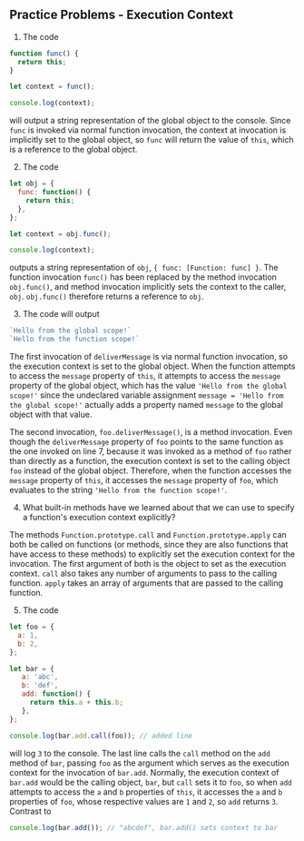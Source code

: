 ## Practice Problems - Execution Context ##

1. The code

```javascript
function func() {
  return this;
}

let context = func();

console.log(context);
```

will output a string representation of the global object to the console. Since `func` is invoked via normal function invocation, the context at invocation is implicitly set to the global object, so `func` will return the value of `this`, which is a reference to the global object.

2. The code

```javascript
let obj = {
  func: function() {
    return this;
  },
};

let context = obj.func();

console.log(context);
```

outputs a string representation of `obj`, `{ func: [Function: func] }`. The function invocation `func()` has been replaced by the method invocation `obj.func()`, and method invocation implicitly sets the context to the caller, `obj`. `obj.func()` therefore returns a reference to `obj`.

3. The code will output

```javascript
`Hello from the global scope!`
`Hello from the function scope!`
```

The first invocation of `deliverMessage` is via normal function invocation, so the execution context is set to the global object. When the function attempts to access the `message` property of `this`, it attempts to access the `message` property of the global object, which has the value `'Hello from the global scope!'` since the undeclared variable assignment `message = 'Hello from the global scope!'` actually adds a property named `message` to the global object with that value.

The second invocation, `foo.deliverMessage()`, is a method invocation. Even though the `deliverMessage` property of `foo` points to the same function as the one invoked on line 7, because it was invoked as a method of `foo` rather than directly as a function, the execution context is set to the calling object `foo` instead of the global object. Therefore, when the function accesses the `message` property of `this`, it accesses the `message` property of `foo`, which evaluates to the string `'Hello from the function scope!'`.

4. What built-in methods have we learned about that we can use to specify a function's execution context explicitly?

The methods `Function.prototype.call` and `Function.prototype.apply` can both be called on functions (or methods, since they are also functions that have access to these methods) to explicitly set the execution context for the invocation. The first argument of both is the object to set as the execution context. `call` also takes any number of arguments to pass to the calling function. `apply` takes an array of arguments that are passed to the calling function.

5. The code

```javascript
let foo = {
  a: 1,
  b: 2,
};

let bar = {
   a: 'abc',
   b: 'def',
   add: function() {
     return this.a + this.b;
   },
};

console.log(bar.add.call(foo)); // added line
```

will log `3` to the console. The last line calls the `call` method on the `add` method of `bar`, passing `foo` as the argument which serves as the execution context for the invocation of `bar.add`. Normally, the execution context of `bar.add` would be the calling object, `bar`, but `call` sets it to `foo`, so when `add` attempts to access the `a` and `b` properties of `this`, it accesses the `a` and `b` properties of `foo`, whose respective values are `1` and `2`, so `add` returns `3`. Contrast to

```javascript
console.log(bar.add()); // "abcdef", bar.add() sets context to bar
```